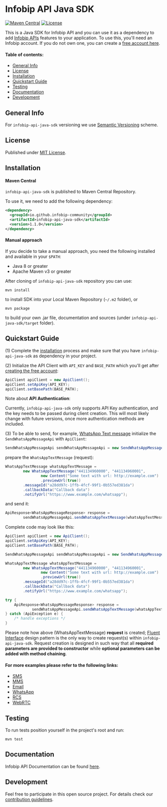 # Infobip API Java SDK

[![Maven Central](https://badgen.net/maven/v/maven-central/io.github.infobip-community/infobip-api-java-sdk)](https://search.maven.org/artifact/io.github.infobip-community/infobip-api-java-sdk)
[![License](https://badgen.net/github/license/infobip-community/infobip-api-java-sdk)](LICENSE)

This is a Java SDK for Infobip API and you can use it as a dependency to add [Infobip APIs](https://www.infobip.com/docs/api) features to your application.
To use this, you'll need an Infobip account. If you do not own one, you can create a [free account here](https://www.infobip.com/signup).

#### Table of contents:

* [General Info](#general-info)
* [License](#license)
* [Installation](#installation)
* [Quickstart Guide](#quickstart-guide)
* [Testing](#testing)
* [Documentation](#documentation)
* [Development](#development)

## General Info

For `infobip-api-java-sdk` versioning we use [Semantic Versioning](https://semver.org) scheme.

## License

Published under [MIT License](LICENSE).

## Installation

#### Maven Central

`infobip-api-java-sdk` is published to Maven Central Repository.

To use it, we need to add the following dependency:

```xml
<dependency>
  <groupId>io.github.infobip-community</groupId>
  <artifactId>infobip-api-java-sdk</artifactId>
  <version>1.1.0</version>
</dependency>
```

#### Manual approach

If you decide to take a manual approach, you need the following installed and available in your `$PATH`:
- Java 8 or greater
- Apache Maven v3 or greater

After cloning of `infobip-api-java-sdk` repository you can use:

```
mvn install
```

to install SDK into your Local Maven Repository (`~/.m2` folder), or

```
mvn package
```

to build your own .jar file, documentation and sources (under `infobip-api-java-sdk/target` folder).

## Quickstart Guide

(1) Complete the [installation](#installation) process and make sure that you have `infobip-api-java-sdk` as dependency in your project.

(2) Initialize the API Client with `API_KEY` and `BASE_PATH` which you'll get after [creating the free account](https://www.infobip.com/signup):

```java
ApiClient apiClient = new ApiClient();
apiClient.setApiKey(API_KEY);
apiClient.setBasePath(BASE_PATH);
```

Note about **API Authentication**:

Currently, `infobip-api-java-sdk` only supports API Key authentication, and the key needs to be passed during client creation.
This will most likely change with future versions, once more authentication methods are included.

(3) To be able to send, for example, [WhatsApp Text message](https://www.infobip.com/docs/api#channels/whatsapp/send-whatsapp-text-message) initialize the `SendWhatsAppMessageApi` with `ApiClient`:

```java
SendWhatsAppMessageApi sendWhatsAppMessageApi = new SendWhatsAppMessageApi(apiClient);
```

prepare the `WhatsAppTextMessage` (request):

```java
WhatsAppTextMessage whatsAppTextMessage =
        new WhatsAppTextMessage("441134960000", "441134960001",
                new Content("Some text with url: http://example.com")
                .previewUrl(true))
        .messageId("a28dd97c-1ffb-4fcf-99f1-0b557ed381da")
        .callbackData("Callback data")
        .notifyUrl("https://www.example.com/whatsapp");
```

and send it:

```java
ApiResponse<WhatsAppMessageResponse> response = 
        sendWhatsAppMessageApi.sendWhatsAppTextMessage(whatsAppTextMessage);
```

Complete code may look like this:

```java
ApiClient apiClient = new ApiClient();
apiClient.setApiKey(API_KEY);
apiClient.setBasePath(BASE_PATH);

SendWhatsAppMessageApi sendWhatsAppMessageApi = new SendWhatsAppMessageApi(apiClient);

WhatsAppTextMessage whatsAppTextMessage =
        new WhatsAppTextMessage("441134960000", "441134960001",
                new Content("Some text with url: http://example.com")
                .previewUrl(true))
        .messageId("a28dd97c-1ffb-4fcf-99f1-0b557ed381da")
        .callbackData("Callback data")
        .notifyUrl("https://www.example.com/whatsapp");

try {
    ApiResponse<WhatsAppMessageResponse> response =
            sendWhatsAppMessageApi.sendWhatsAppTextMessage(whatsAppTextMessage);
} catch (ApiException e) {
    /* handle exceptions */
}
```

Please note how above (WhatsAppTextMessage) **request** is created; [Fluent Interface](https://en.wikipedia.org/wiki/Fluent_interface) design pattern is the only way to create request(s) within `infobip-api-java-sdk`. Request creation is designed in such way that all **required parameters are provided to constructor** while **optional parameters can be added with method chaining**.

#### For more examples please refer to the following links:

- [SMS](src/test/java/io/github/infobip_community/client/channels/sms/model/)
- [MMS](src/test/java/io/github/infobip_community/client/channels/mms/model/)
- [Email](src/test/java/io/github/infobip_community/client/channels/email/model/)
- [WhatsApp](src/test/java/io/github/infobip_community/client/channels/whatsapp/model/)
- [RCS](src/test/java/io/github/infobip_community/client/channels/rcs/model/)
- [WebRTC](src/test/java/io/github/infobip_community/client/channels/webrtc/model/)

## Testing

To run tests position yourself in the project's root and run:

```
mvn test
```

## Documentation

Infobip API Documentation can be found [here](https://www.infobip.com/docs/api).

## Development

Feel free to participate in this open source project. For details check our [contribution guidelines](CONTRIBUTING.md).
